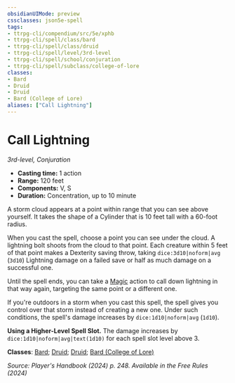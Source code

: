 ```yaml
---
obsidianUIMode: preview
cssclasses: json5e-spell
tags:
- ttrpg-cli/compendium/src/5e/xphb
- ttrpg-cli/spell/class/bard
- ttrpg-cli/spell/class/druid
- ttrpg-cli/spell/level/3rd-level
- ttrpg-cli/spell/school/conjuration
- ttrpg-cli/spell/subclass/college-of-lore
classes:
- Bard
- Druid
- Druid
- Bard (College of Lore)
aliases: ["Call Lightning"]
---
```

# Call Lightning
*3rd-level, Conjuration*  

- **Casting time:** 1 action
- **Range:** 120 feet
- **Components:** V, S
- **Duration:** Concentration, up to 10 minute

A storm cloud appears at a point within range that you can see above yourself. It takes the shape of a Cylinder that is 10 feet tall with a 60-foot radius.

When you cast the spell, choose a point you can see under the cloud. A lightning bolt shoots from the cloud to that point. Each creature within 5 feet of that point makes a Dexterity saving throw, taking `dice:3d10|noform|avg` (`3d10`) Lightning damage on a failed save or half as much damage on a successful one.

Until the spell ends, you can take a [Magic](3-Compendium/rules/actions.md#Magic) action to call down lightning in that way again, targeting the same point or a different one.

If you're outdoors in a storm when you cast this spell, the spell gives you control over that storm instead of creating a new one. Under such conditions, the spell's damage increases by `dice:1d10|noform|avg` (`1d10`).

**Using a Higher-Level Spell Slot.** The damage increases by `dice:1d10|noform|avg|text(1d10)` for each spell slot level above 3.

**Classes**: [Bard](list-spells-classes-bard); [Druid](list-spells-classes-druid); [Druid](list-spells-classes-druid); [Bard (College of Lore)](list-spells-classes-bard-xphb-college-of-lore-xphb)

*Source: Player's Handbook (2024) p. 248. Available in the Free Rules (2024)*
